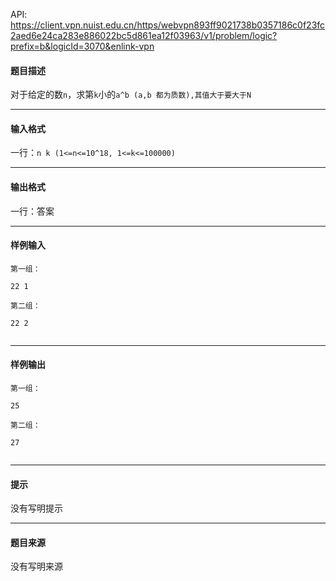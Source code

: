 API: https://client.vpn.nuist.edu.cn/https/webvpn893ff9021738b0357186c0f23fc2aed6e24ca283e886022bc5d861ea12f03963/v1/problem/logic?prefix=b&logicId=3070&enlink-vpn

#### 题目描述

对于给定的数`n`，求第`k`小的`a^b (a,b 都为质数),其值大于要大于N`

---

#### 输入格式

一行：`n k (1<=n<=10^18, 1<=k<=100000)`

---

#### 输出格式

一行：答案

---

#### 样例输入
```
第一组：

22 1

第二组：

22 2


```

---

#### 样例输出
```
第一组：

25

第二组：

27


```

---

#### 提示

没有写明提示

---

#### 题目来源

没有写明来源